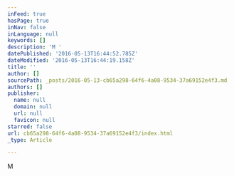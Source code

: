 ```yaml
---
inFeed: true
hasPage: true
inNav: false
inLanguage: null
keywords: []
description: 'M '
datePublished: '2016-05-13T16:44:52.785Z'
dateModified: '2016-05-13T16:44:19.158Z'
title: ''
author: []
sourcePath: _posts/2016-05-13-cb65a298-64f6-4a08-9534-37a69152e4f3.md
authors: []
publisher:
  name: null
  domain: null
  url: null
  favicon: null
starred: false
url: cb65a298-64f6-4a08-9534-37a69152e4f3/index.html
_type: Article

---
```

M